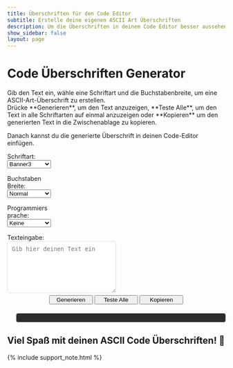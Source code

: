 ```yaml
---
title: Überschriften für den Code Editor
subtitle: Erstelle deine eigenen ASCII Art Überschriften
description: Um die Überschriften in deinem Code Editor besser aussehen zu lassen, ist der ASCII Art Text generator genau richtig.
show_sidebar: false
layout: page
---
```

<div class="shb-main-container">
<div id="shb-custom-alert" style="display: none;">
    <div id="shb-custom-alert-content">
        <h4 id="shb-custom-alert-title"></h4>
        <p id="shb-custom-alert-message"></p>
        <button id="shb-close-alert">OK</button>
    </div>
</div>
<h1 class="shb-main-title">Code Überschriften Generator</h1>

<p class="shb-main-description">
    Gib den Text ein, wähle eine Schriftart und die Buchstabenbreite, um eine ASCII-Art-Überschrift zu erstellen.<br>
    Drücke **Generieren**, um den Text anzuzeigen, **Teste Alle**, um den Text in alle Schriftarten auf einmal anzuzeigen oder **Kopieren** um den generierten Text in die Zwischenablage zu kopieren.
</p>
<p class="shb-main-description">
    Danach kannst du die generierte Überschrift in deinen Code-Editor einfügen.
</p>
<!-- Eingabefeld und Auswahloptionen im Formular-Design -->
<div class="shb-center-container" style="gap: 50px;">
    <div style="display: flex; flex-direction: column; width: 20%;">
        <div class="shb-form-group" style="gap: 0; margin: 0 0 15px 0;">
            <label for="fontSelect">Schriftart:</label>
            <select id="fontSelect" style="width: 100%;">
                <option value="Banner3" selected>Banner3</option>
                <option value="Banner">Banner</option>
                <option value="Big">Big</option>
                <option value="Colossal">Colossal</option>
                <option value="Doom">Doom</option>
                <option value="Slant">Slant</option>
                <option value="Small">Small</option>
                <option value="Standard">Standard</option>
                <option value="Avatar">Avatar</option>
                <option value="Big Money-ne">Big Money-ne</option>
                <option value="Big Money-nw">Big Money-nw</option>
                <option value="Big Money-se">Big Money-se</option>
                <option value="Big Money-sw">Big Money-sw</option>
                <option value="BlurVision ASCII">BlurVision ASCII</option>
                <option value="Crawford2">Crawford2</option>
                <option value="Doh">Doh</option>
                <option value="Epic">Epic</option>
                <option value="Fire Font-k">Fire Font-k</option>
                <option value="Graceful">Graceful</option>
                <option value="Graffiti">Graffiti</option>
                <option value="Small Slant">Small Slant</option>
                <option value="Star Wars">Star Wars</option>
                <option value="Sub-Zero">Sub-Zero</option>
                <option value="ANSI Shadow">ANSI Shadow</option>
                <option value="ANSI Regular">ANSI Regular</option>
                <option value="Delta Corps Priest 1">Delta Corps Priest 1</option>
                <option value="Electronic">Electronic</option>
                <option value="4Max">4Max</option>
            </select>
        </div>
        <div class="shb-form-group" style="gap: 0; margin: 0 0 15px 0;">
            <label for="widthSelect">Buchstaben Breite:</label>
            <select id="widthSelect" style="width: 100%;">
                <option value="default" selected>Normal</option>
                <option value="full">Full</option>
                <option value="fitted">Fitted</option>
                <option value="smushR">Smush (R)</option>
                <option value="smushU">Smush (U)</option>
            </select>
        </div>
        <div class="shb-form-group" style="gap: 0; margin: 0 0 15px 0;">
            <label for="languageSelect">Programmiersprache:</label>
            <select id="languageSelect" style="width: 100%;">
                <option value="none" selected>Keine</option>
                <option value="yaml">YAML</option>
                <option value="html">HTML</option>
                <option value="css">CSS</option>
                <option value="python">Python</option>
                <option value="javascript">JavaScript</option>
                <option value="bash">Bash</option>
            </select>
        </div>
    </div>
    <div class="shb-form-group" style="flex-direction: column; width: 50%;">
        <label for="textInput">Texteingabe:</label>    
        <div class="shb-text-output" style="margin-bottom: 5px;">
            <textarea class="shb-text-code-outputt" id="textInput" placeholder="Gib hier deinen Text ein" style="padding: 10px; width: 100%; height: 120px; resize: vertical; border: 1px solid #ddd; border-radius: 5px;"></textarea>
        </div>
    </div>
</div>
<!-- Buttons für Generieren, Test All und Kopieren -->
<div class="shb-button-container" style="text-align: center; display: block; gap: 20px;">
    <button onclick="generateASCII()" class="shb-button shb-button-blue" style="width: 20%">Generieren</button>
    <button onclick="testAllFonts()" class="shb-button shb-button-yellow" style="width: 20%">Teste Alle</button>
    <button onclick="copyToClipboard()" class="shb-button shb-button-red" style="width: 20%">Kopieren</button>
</div>

<!-- Ausgabefeld -->
<div style="text-align: center; margin: 20px; line-height: 1.2">
    <pre id="asciiOutput" class="yaml-output" style="width: 100%; padding: 10px; font-size: 14px; border: 1px solid #ddd; border-radius: 5px;"></pre>
</div>

<footer class="shb-footer">
    <h2>Viel Spaß mit deinen ASCII Code Überschriften! 🎉</h2>
</footer>

{% include support_note.html %}

</div>

<!-- Lokale figlet.js Bibliothek -->
<script src="{{ '/assets/js/figlet.js' | relative_url }}"></script>

<!-- JavaScript für die ASCII-Art-Generierung und Kopieren -->
<script>
figlet.defaults.fontPath = "/assets/js/fonts/";  // Setzt den Pfad zu den Schriftarten

function generateASCII() {
    const text = document.getElementById("textInput").value;
    const font = document.getElementById("fontSelect").value;
    const width = document.getElementById("widthSelect").value;
    const language = document.getElementById("languageSelect").value;
    const lines = text.split('\n');

    let asciiArt = "";

    function wrapWithComment(content) {
        switch (language) {
            case "yaml":
                return `#    ${content}    #`;
            case "html":
                return `<!--    ${content}    -->`;
            case "css":
                return `/*    ${content}    */`;
            case "javascript":
                return `//    ${content}    //`;
            case "python":
                return `#     ${content}    #`;
            case "bash":
                return `#    ${content}    #`;
            default:
                return content;
        }
    }

    function generateLine(line, callback) {
        figlet.text(line, { font: font, horizontalLayout: width }, function (err, result) {
            if (err) {
                console.log("Fehler:", err);
                callback(err);
                return;
            }
            const wrappedResult = result
                .split('\n')
                .map(wrapWithComment)
                .join('\n');
            asciiArt += wrappedResult + "\n";
            callback();
        });
    }

    function generateAllLines(i) {
        if (i < lines.length) {
            generateLine(lines[i], function (err) {
                if (!err) {
                    generateAllLines(i + 1);
                } else {
                    console.log("Fehler beim Generieren der ASCII-Art");
                }
            });
        } else {
            document.getElementById("asciiOutput").textContent = asciiArt;
        }
    }

    generateAllLines(0);
}


function testAllFonts() {
    const text = document.getElementById("textInput").value;
    const fonts = [
        "Banner", "Banner3", "Big", "Colossal", "Doom", "Slant", "Small", "Standard",
        "Avatar", "Big Money-ne", "Big Money-nw", "Big Money-se", "Big Money-sw",
        "BlurVision ASCII", "Crawford2", "Doh", "Epic", "Fire Font-k", "Graceful", 
        "Graffiti", "Small Slant", "Star Wars", "Sub-Zero", "ANSI Shadow", 
        "ANSI Regular", "Delta Corps Priest 1", "Electronic", "4Max"
    ];
    let output = "";

    fonts.forEach((font) => {
        figlet.text(text, { font: font }, function(err, result) {
            if (err) {
                console.log("Fehler:", err);
                return;
            }
            output += `\n--- ${font} ---\n${result}\n`;
            document.getElementById("asciiOutput").textContent = output;
        });
    });
}

function copyToClipboard() {
    const asciiOutput = document.getElementById("asciiOutput").textContent;
    navigator.clipboard.writeText(asciiOutput).then(() => {
        showSHBcustomAlert('Perfekt!', 'Der ACSII Text wurde kopiert!');
    }).catch(err => {
        console.log("Kopierfehler:", err);
    });
}

// Testen, ob figlet.js geladen wurde
console.log(typeof figlet);  // Sollte "object" anzeigen, wenn die Bibliothek korrekt geladen wurde
</script>

<!-- Inline CSS für eine ansprechende Ansicht -->
<style>
    .textarea-list {
        width:100%;
        background-color: #c3c3c3;
        color: #000000;
        font-size: 0.9em;
        font-weight: bold;
        padding: 10px;
        margin-bottom: 10px;
    }
    /* YAML-Ausgabe Styling */
    #asciiOutput {
        width: 100%;
        margin-top: 20px;
        padding: 10px;
        font-size: 14px;
        border: 1px solid #ddd;
        border-radius: 5px;
        background-color: #2d2d2d;
        color: #b7ffb7
    }
</style>

